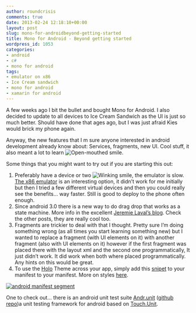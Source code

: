 ```yaml
---
author: roundcrisis
comments: true
date: 2013-02-24 12:18:10+00:00
layout: post
slug: mono-for-androidbeyond-getting-started
title: Mono for Android - Beyond getting started
wordpress_id: 1053
categories:
- android
- c#
- mono for android
tags:
- emulator on x86
- Ice Cream sandwich
- mono for android
- xamarin for android
---
```


A few weeks ago I bit the bullet and bought Mono for Android. I also decided to update to all devices to Ice Cream Sandwich as the UI is just so much better. Should have done that ages ago, but I was just afraid Kies would brick my phone again.

Anyway, the new features that I m sure anyone interested in android development already know about: Services, fragments, new UI. Cool stuff, it also meant a lot to learn ![Open-mouthed smile](http://roundcrisis.files.wordpress.com/2013/02/wlemoticon-openmouthedsmile.png).

Some things that you might want to try out if you are starting this out:

  
  1. Preferably have a device or two ![Winking smile](http://roundcrisis.files.wordpress.com/2013/02/wlemoticon-winkingsmile.png), the emulator is slow. [The x86 emulator](http://docs.xamarin.com/guides/android/deployment%2C_testing%2C_and_metrics/configuring_the_x86_emulator) is an interesting option, it didn’t work for me initially but then I tried a few different virtual devices and then you could really see the benefits… way faster. Still is good to deploy to the phone often enough.  
  2. Since android 3.0 there is a new way to do drag drop that works as a state machine. More info in the excellent [Jeremie Laval’s blog](http://blog.neteril.org/blog/2013/01/28/mfa-tricks-number-8-dragging-around/). Check the other posts, they are really cool too. 
  3. Fragments are trickier to deal with that I thought. Pretty sure I’m doing something wrong (as all times you start learning something new) but I wanted to replace a fragment (with UI elements on it) with another fragment (also with UI elements on it) however if the first fragment was placed there with the layout xml and the second one programmatically, It just didn’t work. It did work when both where placed programmatically. Any hints on this would be great.
  4. To use the [Holo](https://developer.android.com/design/style/themes.html) Theme across your app, simply add this [snipet](https://gist.github.com/Andrea/5023609) to your manifest to your manifest. More on styles [here](https://developer.android.com/guide/topics/ui/themes.html).
 

[![android manifest segment](http://roundcrisis.files.wordpress.com/2013/02/capture.png)](https://gist.github.com/Andrea/5023609)

One to check out… there is an android unit test suite [Andr.unit](https://spouliot.wordpress.com/2011/10/30/andr-unit-joins-the-family/) ([github repo](https://github.com/spouliot/Andr.Unit))a unit testing framework for android based on [Touch.Unit](http://spouliot.wordpress.com/2011/09/28/unit-testing-and-monotouch/).
